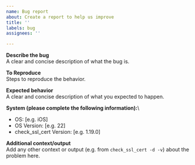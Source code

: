 ```yaml
---
name: Bug report
about: Create a report to help us improve
title: ''
labels: bug
assignees: ''

---
```


**Describe the bug**\
A clear and concise description of what the bug is.

**To Reproduce**\
Steps to reproduce the behavior.

**Expected behavior**\
A clear and concise description of what you expected to happen.

**System (please complete the following information):**\
 - OS: [e.g. iOS]
 - OS Version: [e.g. 22]
 - check_ssl_cert Version: [e.g. 1.19.0]

**Additional context/output**\
Add any other context or output (e.g. from `check_ssl_cert -d -v`) about the problem here.
